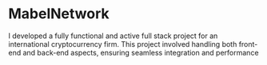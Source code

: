 # MabelNetwork
I developed a fully functional and active full stack project for an international cryptocurrency firm. This project involved handling both front-end and back-end aspects, ensuring seamless integration and performance
